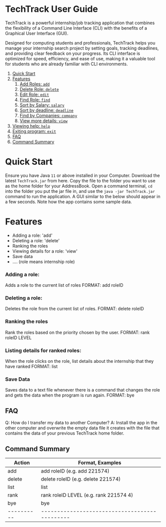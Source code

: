 # TechTrack User Guide

TechTrack is a powerful internship/job tracking application that combines the flexibility of a Command Line Interface (CLI) with the benefits of a Graphical User Interface (GUI).

Designed for computing students and professionals, TechTrack helps you manage your internship search project by setting goals, tracking deadlines, and providing clear feedback on your progress. Its CLI interface is optimized for speed, efficiency, and ease of use, making it a valuable tool for students who are already familiar with CLI environments.

1. [Quick Start](#quickstart)
2. [Features](#features)
   1. [Add Roles: `add`](#addrole)
   2. [Delete Role: `delete`](#deleterole)
   3. [Edit Role: `edit`](#editrole)
   4. [Find Role: `find`](#findrole)
   5. [Sort by Salary: `salary`](#sortsalary)
   6. [Sort by deadline: `deadline`](#sortdeadline)
   7. [Find by Companies: `company`](#findcompanies)
   8. [View more details: `view`](#view)
3. [Viewing help: `help`](#help)
4. [Exiting program: `exit`](#exit)
5. [FAQ](#faq)
6. [Command Summary](#summary)

# Quick Start
Ensure you have Java `11` or above installed in your Computer.
Download the latest `TechTrack.jar` from here.
Copy the file to the folder you want to use as the home folder for your AddressBook.
Open a command terminal, `cd` into the folder you put the jar file in, and use the `java -jar TechTrack.jar` command to run the application.
A GUI similar to the below should appear in a few seconds. Note how the app contains some sample data.


# Features
- Adding a role: 'add'
- Deleting a role: 'delete'
- Ranking the roles
- Viewing details for a role: 'view'
- Save data
- ....
  (role means internship role)


### Adding a role:
Adds a role to the current list of roles
FORMAT: add roleID

### Deleting a role:
Deletes the role from the current list of roles.
FORMAT: delete roleID

### Ranking the roles
Rank the roles based on the priority chosen by the user.
FORMAT: rank roleID LEVEL

### Listing details for ranked roles:
When the role clicks on the role, list details about the internship that they have ranked
FORMAT: list

### Save Data
Saves data to a text file whenever there is a command that changes the role and gets the data when the program is run again.
FORMAT: bye

## FAQ
Q: How do I transfer my data to another Computer?
A: Install the app in the other computer and overwrite the empty data file it creates with the file that contains the data of your previous TechTrack home folder.


## Command Summary

| Action   | Format, Examples                            |
|----------|---------------------------------------------|
| add      |add roleID (e.g. add 221574)                 |
| delete   |delete roleID (e.g. delete 221574)           |
| list     |list                                         |
| rank     |rank roleID LEVEL (e.g. rank 221574 4)       |
| bye      |bye                                          |
|----------|---------------------------------------------|
